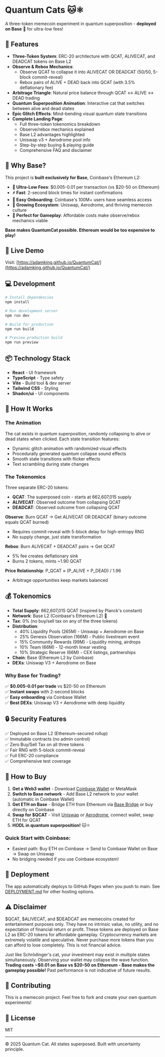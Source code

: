 # Quantum Cats 🐱⚛️

A three-token memecoin experiment in quantum superposition - **deployed on Base** 🔵 for ultra-low fees!

## 🎯 Features

- **Three-Token System**: ERC-20 architecture with QCAT, ALIVECAT, and DEADCAT tokens on Base L2
- **Observe & Rebox Mechanics**: 
  - Observe QCAT to collapse it into ALIVECAT OR DEADCAT (50/50, 5-block commit-reveal)
  - Rebox pairs of ALIVE + DEAD back into QCAT (with 3.5% deflationary fee)
- **Arbitrage Triangle**: Natural price balance through QCAT ↔ ALIVE ↔ DEAD trading
- **Quantum Superposition Animation**: Interactive cat that switches between alive and dead states
- **Epic Glitch Effects**: Mind-bending visual quantum state transitions
- **Complete Landing Page**: 
  - Full three-token tokenomics breakdown
  - Observe/rebox mechanics explained
  - Base L2 advantages highlighted
  - Uniswap v3 + Aerodrome pool info
  - Step-by-step buying & playing guide
  - Comprehensive FAQ and disclaimer

## 🔵 Why Base?

This project is **built exclusively for Base**, Coinbase's Ethereum L2:

- **🚀 Ultra-Low Fees**: $0.005-0.01 per transaction (vs $20-50 on Ethereum)
- **⚡ Fast**: 2-second block times for instant confirmations
- **🏦 Easy Onboarding**: Coinbase's 100M+ users have seamless access
- **🌊 Growing Ecosystem**: Uniswap, Aerodrome, and thriving memecoin culture
- **💙 Perfect for Gameplay**: Affordable costs make observe/rebox mechanics viable

**Base makes QuantumCat possible. Ethereum would be too expensive to play!**

## 🚀 Live Demo

Visit: [https://adamking.github.io/QuantumCat/](https://adamking.github.io/QuantumCat/)

## 💻 Development

```bash
# Install dependencies
npm install

# Run development server
npm run dev

# Build for production
npm run build

# Preview production build
npm run preview
```

## 📦 Technology Stack

- **React** - UI framework
- **TypeScript** - Type safety
- **Vite** - Build tool & dev server
- **Tailwind CSS** - Styling
- **Shadcn/ui** - UI components

## 🎨 How It Works

### The Animation
The cat exists in quantum superposition, randomly collapsing to alive or dead states when clicked. Each state transition features:
- Dynamic glitch animation with randomized visual effects
- Procedurally generated quantum collapse sound effects
- Smooth state transitions with flicker effects
- Text scrambling during state changes

### The Tokenomics
Three separate ERC-20 tokens:
- **QCAT**: The superposed coin - starts at 662,607,015 supply
- **ALIVECAT**: Observed outcome from collapsing QCAT
- **DEADCAT**: Observed outcome from collapsing QCAT

**Observe**: Burn QCAT → Get ALIVECAT OR DEADCAT (binary outcome equals QCAT burned)
 - Requires commit-reveal with 5-block delay for high-entropy RNG
 - No supply change, just state transformation

**Rebox**: Burn ALIVECAT + DEADCAT pairs → Get QCAT
 - 5% fee creates deflationary sink
 - Burns 2 tokens, mints ~1.90 QCAT

**Price Relationship**: P_QCAT ≈ (P_ALIVE + P_DEAD) / 1.96
- Arbitrage opportunities keep markets balanced

## 💰 Tokenomics

- **Total Supply**: 662,607,015 QCAT (inspired by Planck's constant)
- **Network**: Base L2 (Coinbase's Ethereum L2) 🔵
- **Tax**: 0% (no buy/sell tax on any of the three tokens)
- **Distribution**: 
  - 40% Liquidity Pools (265M) - Uniswap + Aerodrome on Base
  - 25% Genesis Observation (166M) - Public livestream event
  - 15% Community Rewards (99M) - Liquidity mining, airdrops
  - 10% Team (66M) - 12-month linear vesting
  - 10% Strategic Reserve (66M) - CEX listings, partnerships
- **Chain**: Base (Ethereum L2 by Coinbase)
- **DEXs**: Uniswap V3 + Aerodrome on Base

### Why Base for Trading?

✅ **$0.005-0.01 per trade** vs $20-50 on Ethereum  
✅ **Instant swaps** with 2-second blocks  
✅ **Easy onboarding** via Coinbase Wallet  
✅ **Best DEXs**: Uniswap V3 + Aerodrome with deep liquidity

## 🔒 Security Features

✅ Deployed on Base L2 (Ethereum-secured rollup)  
✅ Immutable contracts (no admin control)  
✅ Zero Buy/Sell Tax on all three tokens  
✅ Fair RNG with 5-block commit-reveal  
✅ Full ERC-20 compliance  
✅ Comprehensive test coverage

## 🛒 How to Buy

1. **Get a Web3 wallet** - Download [Coinbase Wallet](https://www.coinbase.com/wallet) or MetaMask
2. **Switch to Base network** - Add Base L2 network to your wallet (automatic in Coinbase Wallet)
3. **Get ETH on Base** - Bridge ETH from Ethereum via [Base Bridge](https://bridge.base.org/) or buy directly on Coinbase
4. **Swap for $QCAT** - Visit [Uniswap](https://app.uniswap.org/) or [Aerodrome](https://aerodrome.finance/), connect wallet, swap ETH for QCAT
5. **HODL in quantum superposition!** 🐱⚛️

### Quick Start with Coinbase:
- Easiest path: Buy ETH on Coinbase → Send to Coinbase Wallet on Base → Swap on Uniswap
- No bridging needed if you use Coinbase ecosystem!

## 📝 Deployment

The app automatically deploys to GitHub Pages when you push to main. See [DEPLOYMENT.md](./DEPLOYMENT.md) for other hosting options.

## ⚠️ Disclaimer

$QCAT, $ALIVECAT, and $DEADCAT are memecoins created for entertainment purposes only. They have no intrinsic value, no utility, and no expectation of financial return or profit. These tokens are deployed on Base L2 as ERC-20 tokens for affordable gameplay. Cryptocurrency markets are extremely volatile and speculative. Never purchase more tokens than you can afford to lose completely. This is not financial advice.

Just like Schrödinger's cat, your investment may exist in multiple states simultaneously. Observing your wallet may collapse the wave function. **Trading costs ~$0.01 on Base vs $20-50 on Ethereum - Base makes the gameplay possible!** Past performance is not indicative of future results.

## 🤝 Contributing

This is a memecoin project. Feel free to fork and create your own quantum experiments!

## 📄 License

MIT

---

© 2025 Quantum Cat. All states superposed. Built with uncertainty principle.
